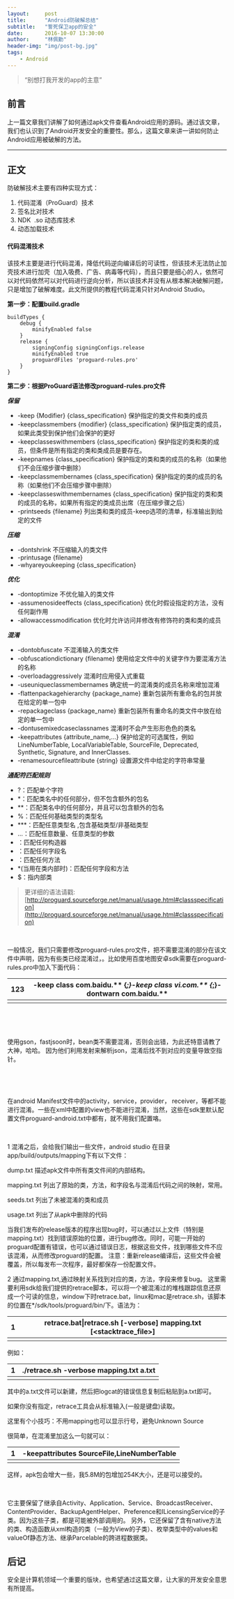 ```yaml
---
layout:     post
title:      "Android防破解总结"
subtitle:   "誓死保卫app的安全"
date:       2016-10-07 13:30:00
author:     "林佩勤"
header-img: "img/post-bg.jpg"
tags:
    - Android
---
```


> “别想打我开发的app的主意”


## 前言

上一篇文章我们讲解了如何通过apk文件查看Android应用的源码。通过该文章，我们也认识到了Android开发安全的重要性。那么，这篇文章来讲一讲如何防止Android应用被破解的方法。

---

## 正文

防破解技术主要有四种实现方式：

1. 代码混淆（ProGuard）技术
2. 签名比对技术
3. NDK  .so 动态库技术
4. 动态加载技术

#### 代码混淆技术

该技术主要是进行代码混淆，降低代码逆向编译后的可读性，但该技术无法防止加壳技术进行加壳（加入吸费、广告、病毒等代码），而且只要是细心的人，依然可以对代码依然可以对代码进行逆向分析，所以该技术并没有从根本解决破解问题，只是增加了破解难度。此文所提供的教程代码混淆只针对Android Studio。

**第一步：配置build.gradle**

```shell
buildTypes {
    debug {
        minifyEnabled false
    }
    release {
        signingConfig signingConfigs.release
        minifyEnabled true
        proguardFiles 'proguard-rules.pro'
    }
}
```

**第二步：根据ProGuard语法修改proguard-rules.pro文件**

***保留***

- -keep {Modifier} {class_specification} 保护指定的类文件和类的成员
- -keepclassmembers {modifier} {class_specification} 保护指定类的成员，如果此类受到保护他们会保护的更好
- -keepclasseswithmembers {class_specification} 保护指定的类和类的成员，但条件是所有指定的类和类成员是要存在。
- -keepnames {class_specification} 保护指定的类和类的成员的名称（如果他们不会压缩步骤中删除）
- -keepclassmembernames {class_specification} 保护指定的类的成员的名称（如果他们不会压缩步骤中删除）
- -keepclasseswithmembernames {class_specification} 保护指定的类和类的成员的名称，如果所有指定的类成员出席（在压缩步骤之后）
- -printseeds {filename} 列出类和类的成员-keep选项的清单，标准输出到给定的文件

***压缩***

- -dontshrink 不压缩输入的类文件
- -printusage {filename}
- -whyareyoukeeping {class_specification}

***优化***

- -dontoptimize 不优化输入的类文件
- -assumenosideeffects {class_specification} 优化时假设指定的方法，没有任何副作用
- -allowaccessmodification 优化时允许访问并修改有修饰符的类和类的成员

***混淆***

- -dontobfuscate 不混淆输入的类文件
- -obfuscationdictionary {filename} 使用给定文件中的关键字作为要混淆方法的名称
- -overloadaggressively 混淆时应用侵入式重载
- -useuniqueclassmembernames 确定统一的混淆类的成员名称来增加混淆
- -flattenpackagehierarchy {package_name} 重新包装所有重命名的包并放在给定的单一包中
- -repackageclass {package_name} 重新包装所有重命名的类文件中放在给定的单一包中
- -dontusemixedcaseclassnames 混淆时不会产生形形色色的类名
- -keepattributes {attribute_name,…} 保护给定的可选属性，例如LineNumberTable, LocalVariableTable, SourceFile, Deprecated, Synthetic, Signature, and InnerClasses.
- -renamesourcefileattribute {string} 设置源文件中给定的字符串常量

***通配符匹配规则***

- ?：匹配单个字符
- *：匹配类名中的任何部分，但不包含额外的包名
- **：匹配类名中的任何部分，并且可以包含额外的包名
- %：匹配任何基础类型的类型名
- ***：匹配任意类型名 ,包含基础类型/非基础类型
- ...：匹配任意数量、任意类型的参数
- <init>：匹配任何构造器
- <ifield>：匹配任何字段名
- <imethod>：匹配任何方法
- *(当用在类内部时)：匹配任何字段和方法
- $：指内部类

> 更详细的语法请戳:[http://proguard.sourceforge.net/manual/usage.html#classspecification](http://proguard.sourceforge.net/manual/usage.html#classspecification)



 



一般情况，我们只需要修改proguard-rules.pro文件，把不需要混淆的部分在该文件中声明，因为有些类已经混淆过，。比如使用百度地图安卓sdk需要在proguard-rules.pro中加入下面代码：

| 123  | -keep class com.baidu.** {*;}-keep class vi.com.** {*;}-dontwarn com.baidu.** |
| ---- | ---------------------------------------- |
|      |                                          |

 

 

使用gson，fastjsoon时，bean类不需要混淆，否则会出错，为此还特意请教了大神，哈哈。
因为他们利用发射来解析json，混淆后找不到对应的变量导致空指针。

 

 

在android Manifest文件中的activity，service，provider， receiver，等都不能进行混淆。一些在xml中配置的view也不能进行混淆，当然，这些在sdk里默认配置文件proguard-android.txt中都有，就不用我们配置咯。

 

1 混淆之后，会给我们输出一些文件，android studio 在目录app/build/outputs/mapping下有以下文件：

dump.txt 描述apk文件中所有类文件间的内部结构。

mapping.txt 列出了原始的类，方法，和字段名与混淆后代码之间的映射，常用。

seeds.txt 列出了未被混淆的类和成员

usage.txt 列出了从apk中删除的代码

当我们发布的release版本的程序出现bug时，可以通过以上文件（特别是mapping.txt）找到错误原始的位置，进行bug修改。同时，可能一开始的proguard配置有错误，也可以通过错误日志，根据这些文件，找到哪些文件不应该混淆，从而修改proguard的配置。
注意：重新release编译后，这些文件会被覆盖，所以每发布一次程序，最好都保存一份配置文件。

2 通过mapping.txt,通过映射关系找到对应的类，方法，字段来修复bug。
这里需要利用sdk给我们提供的retrace脚本，可以将一个被混淆过的堆栈跟踪信息还原成一个可读的信息，window下时retrace.bat，linux和mac是retrace.sh，该脚本的位置在*/sdk/tools/proguard/bin/下。语法为：

| 1    | retrace.bat\|retrace.sh [-verbose] mapping.txt [<stacktrace_file>] |
| ---- | ---------------------------------------- |
|      |                                          |

例如：

| 1    | ./retrace.sh -verbose mapping.txt a.txt |
| ---- | --------------------------------------- |
|      |                                         |

其中的a.txt文件可以新建，然后把logcat的错误信息复制后粘贴到a.txt即可。

如果你没有指定，retrace工具会从标准输入(一般是键盘)读取。

这里有个小技巧：不用mapping也可以显示行号，避免Unknown Source

很简单，在混淆里加这么一句就可以：

| 1    | -keepattributes SourceFile,LineNumberTable |
| ---- | ---------------------------------------- |
|      |                                          |

这样，apk包会增大一些，我5.8M的包增加254K大小，还是可以接受的。

 

它主要保留了继承自Activity、Application、Service、BroadcastReceiver、ContentProvider、BackupAgentHelper、Preference和ILicensingService的子类。因为这些子类，都是可能被外部调用的。
另外，它还保留了含有native方法的类、构造函数从xml构造的类（一般为View的子类）、枚举类型中的values和valueOf静态方法、继承Parcelable的跨进程数据类。

## 后记

安全是计算机领域一个重要的版块，也希望通过这篇文章，让大家的开发安全意思有所提高。